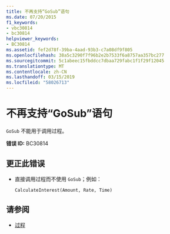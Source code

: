 ```yaml
---
title: 不再支持“GoSub”语句
ms.date: 07/20/2015
f1_keywords:
- vbc30814
- bc30814
helpviewer_keywords:
- BC30814
ms.assetid: fef2d78f-39ba-4aad-93b3-c7a08df9f805
ms.openlocfilehash: 38a5c3290f7f96b2e2b7533f6a8757aa357bc277
ms.sourcegitcommit: 5c1abeec15fbddcc7dbaa729fabc1f1f29f12045
ms.translationtype: MT
ms.contentlocale: zh-CN
ms.lasthandoff: 03/15/2019
ms.locfileid: "58026713"
---
```

# <a name="gosub-statements-are-no-longer-supported"></a>不再支持“GoSub”语句
`GoSub` 不能用于调用过程。  
  
 **错误 ID:** BC30814  
  
## <a name="to-correct-this-error"></a>更正此错误  
  
-   直接调用过程而不使用 `GoSub`；例如：  
  
    ```  
    CalculateInterest(Amount, Rate, Time)  
    ```  
  
## <a name="see-also"></a>请参阅

- [过程](../../visual-basic/programming-guide/language-features/procedures/index.md)
